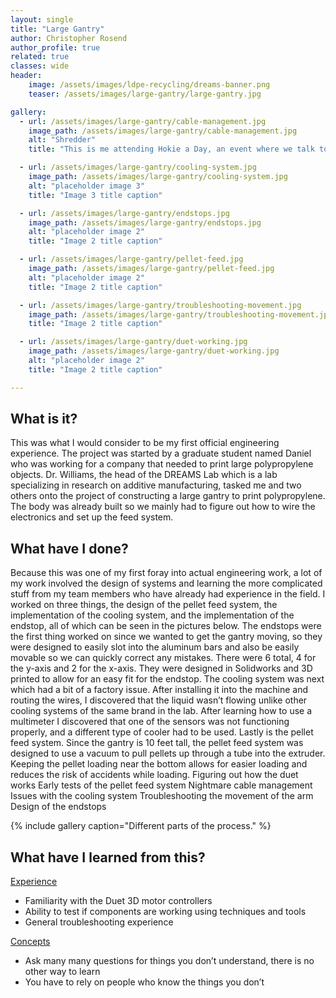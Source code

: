 ```yaml
---
layout: single
title: "Large Gantry"
author: Christopher Rosend
author_profile: true
related: true
classes: wide
header: 
    image: /assets/images/ldpe-recycling/dreams-banner.png
    teaser: /assets/images/large-gantry/large-gantry.jpg

gallery:
  - url: /assets/images/large-gantry/cable-management.jpg
    image_path: /assets/images/large-gantry/cable-management.jpg
    alt: "Shredder"
    title: "This is me attending Hokie a Day, an event where we talk to grade-schoolers about why they should go to college and the fun stuff we do here"

  - url: /assets/images/large-gantry/cooling-system.jpg
    image_path: /assets/images/large-gantry/cooling-system.jpg
    alt: "placeholder image 3"
    title: "Image 3 title caption"

  - url: /assets/images/large-gantry/endstops.jpg
    image_path: /assets/images/large-gantry/endstops.jpg
    alt: "placeholder image 2"
    title: "Image 2 title caption"

  - url: /assets/images/large-gantry/pellet-feed.jpg
    image_path: /assets/images/large-gantry/pellet-feed.jpg
    alt: "placeholder image 2"
    title: "Image 2 title caption"

  - url: /assets/images/large-gantry/troubleshooting-movement.jpg
    image_path: /assets/images/large-gantry/troubleshooting-movement.jpg
    title: "Image 2 title caption"

  - url: /assets/images/large-gantry/duet-working.jpg
    image_path: /assets/images/large-gantry/duet-working.jpg
    alt: "placeholder image 2"
    title: "Image 2 title caption"

---
```

## What is it?

This was what I would consider to be my first official engineering experience. The project was started by a graduate student named Daniel who was working for a company that needed to print large polypropylene objects. Dr. Williams, the head of the DREAMS Lab which is a lab specializing in research on additive manufacturing, tasked me and two others onto the project of constructing a large gantry to print polypropylene. The body was already built so we mainly had to figure out how to wire the electronics and set up the feed system.

## What have I done?

Because this was one of my first foray into actual engineering work, a lot of my work involved the design of systems and learning the more complicated stuff from my team members who have already had experience in the field. I worked on three things, the design of the pellet feed system, the implementation of the cooling system, and the implementation of the endstop, all of which can be seen in the pictures below.
The endstops were the first thing worked on since we wanted to get the gantry moving, so they were designed to easily slot into the aluminum bars and also be easily movable so we can quickly correct any mistakes. There were 6 total, 4 for the y-axis and 2 for the x-axis. They were designed in Solidworks and 3D printed to allow for an easy fit for the endstop.
The cooling system was next which had a bit of a factory issue. After installing it into the machine and routing the wires, I discovered that the liquid wasn’t flowing unlike other cooling systems of the same brand in the lab. After learning how to use a multimeter I discovered that one of the sensors was not functioning properly, and a different type of cooler had to be used.
Lastly is the pellet feed system. Since the gantry is 10 feet tall, the pellet feed system was designed to use a vacuum to pull pellets up through a tube into the extruder. Keeping the pellet loading near the bottom allows for easier loading and reduces the risk of accidents while loading.
Figuring out how the duet works
Early tests of the pellet feed system
Nightmare cable management
Issues with the cooling system
Troubleshooting the movement of the arm
Design of the endstops

{% include gallery caption="Different parts of the process." %}

## What have I learned from this?

<ins>Experience</ins>

* Familiarity with the Duet 3D motor controllers
* Ability to test if components are working using techniques and tools
* General troubleshooting experience

<ins>Concepts</ins>
* Ask many many questions for things you don’t understand, there is no other way to learn
* You have to rely on people who know the things you don’t
